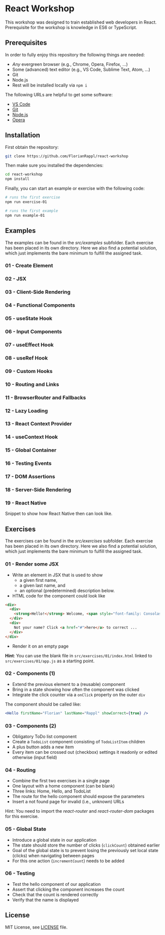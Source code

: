 # React Workshop

This workshop was designed to train established web developers in React. Prerequisite for the workshop is knowledge in ES6 or TypeScript.

## Prerequisites

In order to fully enjoy this repository the following things are needed:

* *Any* evergreen browser (e.g., Chrome, Opera, Firefox, ...)
* Some (advanced) text editor (e.g., VS Code, Sublime Text, Atom, ...)
* Git
* Node.js
* Rest will be installed locally via `npm i`

The following URLs are helpful to get some software:

* [VS Code](https://code.visualstudio.com/#alt-downloads)
* [Git](https://git-scm.com/downloads)
* [Node.js](https://nodejs.org/en/download/)
* [Opera](https://www.opera.com/computer)

## Installation

First obtain the repository:

```bash
git clone https://github.com/FlorianRappl/react-workshop
```

Then make sure you installed the dependencies:

```bash
cd react-workshop
npm install
```

Finally, you can start an example or exercise with the following code:

```bash
# runs the first exercise
npm run exercise-01

# runs the first example
npm run example-01
```

## Examples

The examples can be found in the *src/examples* subfolder. Each exercise has been placed in its own directory. Here we also find a potential solution, which just implements the bare minimum to fulfill the assigned task.

### 01 - Create Element

### 02 - JSX

### 03 - Client-Side Rendering

### 04 - Functional Components

### 05 - useState Hook

### 06 - Input Components

### 07 - useEffect Hook

### 08 - useRef Hook

### 09 - Custom Hooks

### 10 - Routing and Links

### 11 - BrowserRouter and Fallbacks

### 12 - Lazy Loading

### 13 - React Context Provider

### 14 - useContext Hook

### 15 - Global Container

### 16 - Testing Events

### 17 - DOM Assertions

### 18 - Server-Side Rendering

### 19 - React Native

Snippet to show how React Native then can look like.

## Exercises

The exercises can be found in the *src/exercises* subfolder. Each exercise has been placed in its own directory. Here we also find a potential solution, which just implements the bare minimum to fulfill the assigned task.

### 01 - Render some JSX

* Write an element in JSX that is used to show
  * a given first name,
  * a given last name, and
  * an optional (predetermined) description below.
* HTML code for the component could look like

```html
<div>
  <div>
    <strong>Hello!</strong> Welcome, <span style="font-family: Consolas; text-decoration: underline"><span style="color: green">Florian</span> <span style="color: red">Rappl</span></span>.
  </div>
  <div>
    Not your name? Click <a href="#">here</a> to correct ...
  </div>
</div>
```

* Render it on an empty page

**Hint**: You can use the blank file in `src/exercises/01/index.html` linked to `src/exercises/01/app.js` as a starting point.

### 02 - Components (1)

* Extend the previous element to a (reusable) component
* Bring in a state showing how often the component was clicked
* Integrate the click counter via a `onClick` property on the outer `div`

The component should be called like:

```jsx
<Hello firstName="Florian" lastName="Rappl" showCorrect={true} />
```

### 03 - Components (2)

* Obligatory ToDo list component
* Create a `TodoList` component consisting of `TodoListItem` children
* A plus button adds a new item
* Every item can be crossed out (checkbox) settings it readonly or edited otherwise (input field)

### 04 - Routing

* Combine the first two exercises in a single page
* One layout with a home component (can be blank)
* Three links: Home, Hello, and TodoList
* The route for the hello component should expose the parameters
* Insert a not found page for invalid (i.e., unknown) URLs

Hint: You need to import the *react-router* and *react-router-dom* packages for this exercise.

### 05 - Global State

* Introduce a global state in our application
* The state should store the number of clicks (`clickCount`) obtained earlier
* Goal of the global state is to prevent losing the previously set local state (clicks) when navigating between pages
* For this one action (`incrementCount`) needs to be added

### 06 - Testing

* Test the hello component of our application
* Assert that clicking the component increases the count
* Check that the count is rendered correctly
* Verify that the name is displayed

## License

MIT License, see [LICENSE](LICENSE) file.
